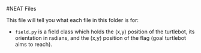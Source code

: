 #NEAT Files

This file will tell you what each file in this folder is for:

- ``field.py`` is a field class which holds the (x,y) position of the turtlebot, its orientation in radians, and the (x,y) position of the flag (goal turtlebot aims to reach).
